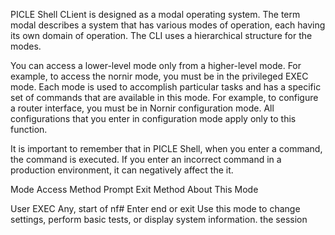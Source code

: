 PICLE Shell CLient is designed as a modal operating system. The term modal 
describes a system that has various modes of operation, each having its own 
domain of operation. The CLI uses a hierarchical structure for the modes.

You can access a lower-level mode only from a higher-level mode. For example, 
to access the nornir mode, you must be in the privileged EXEC mode. Each mode 
is used to accomplish particular tasks and has a specific set of commands that 
are available in this mode. For example, to configure a router interface, you 
must be in Nornir configuration mode. All configurations that you enter in 
configuration mode apply only to this function.

It is important to remember that in PICLE Shell, when you enter a command, the 
command is executed. If you enter an incorrect command in a production environment, 
it can negatively affect the it.

Mode         Access Method     Prompt      Exit Method           About This Mode

User EXEC    Any, start of     nf#         Enter end or exit     Use this mode to change settings, perform basic tests, or display system information.
             the session





